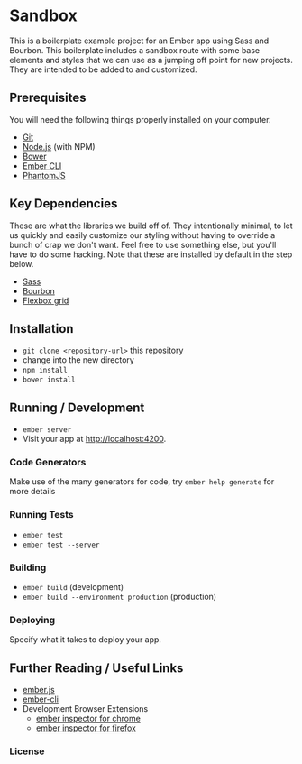 # Sandbox

This is a boilerplate example project for an Ember app using Sass and Bourbon. This boilerplate includes a sandbox route with some base elements and styles that we can use as a jumping off point for new projects. They are intended to be added to and customized.

## Prerequisites

You will need the following things properly installed on your computer.

* [Git](http://git-scm.com/)
* [Node.js](http://nodejs.org/) (with NPM)
* [Bower](http://bower.io/)
* [Ember CLI](http://ember-cli.com/)
* [PhantomJS](http://phantomjs.org/)

## Key Dependencies

These are what the libraries we build off of. They intentionally minimal, to let us quickly and easily customize our styling without having to override a bunch of crap we don't want. Feel free to use something else, but you'll have to do some hacking. Note that these are installed by default in the step below.

* [Sass](https://github.com/aexmachina/ember-cli-sass)
* [Bourbon](https://github.com/yapplabs/ember-cli-bourbon)
* [Flexbox grid](https://github.com/kristoferjoseph/flexboxgrid)

## Installation

* `git clone <repository-url>` this repository
* change into the new directory
* `npm install`
* `bower install`

## Running / Development

* `ember server`
* Visit your app at [http://localhost:4200](http://localhost:4200).

### Code Generators

Make use of the many generators for code, try `ember help generate` for more details

### Running Tests

* `ember test`
* `ember test --server`

### Building

* `ember build` (development)
* `ember build --environment production` (production)

### Deploying

Specify what it takes to deploy your app.

## Further Reading / Useful Links

* [ember.js](http://emberjs.com/)
* [ember-cli](http://ember-cli.com/)
* Development Browser Extensions
  * [ember inspector for chrome](https://chrome.google.com/webstore/detail/ember-inspector/bmdblncegkenkacieihfhpjfppoconhi)
  * [ember inspector for firefox](https://addons.mozilla.org/en-US/firefox/addon/ember-inspector/)

### License



